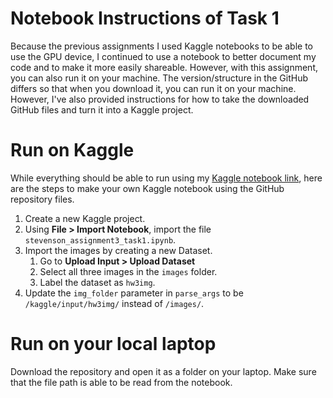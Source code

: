 # Notebook Instructions of Task 1
Because the previous assignments I used Kaggle notebooks to be able to use the GPU device, I continued to use a notebook to better document my code and to make it more easily shareable. However, with this assignment, you can also run it on your machine. 
The version/structure in the GitHub differs so that when you download it, you can run it on your machine. However, I've also provided instructions for how to take the downloaded GitHub files and turn it into a Kaggle project.

# Run on Kaggle
While everything should be able to run using my [Kaggle notebook link](https://www.kaggle.com/code/alexstvn/stevenson-assignment3-task1), here are the steps to make your own Kaggle notebook using the GitHub repository files.

 1. Create a new Kaggle project.
 2. Using **File > Import Notebook**, import the file `stevenson_assignment3_task1.ipynb`.
 3. Import the images by creating a new Dataset.
	1. Go to **Upload Input > Upload Dataset**
	2. Select all three images in the `images` folder.
	3. Label the dataset as `hw3img`.
4. Update the `img_folder` parameter in `parse_args` to be `/kaggle/input/hw3img/` instead of `/images/`.


# Run on your local laptop
Download the repository and open it as a folder on your laptop. Make sure that the file path is able to be read from the notebook.
